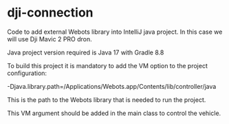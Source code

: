 # dji-connection
Code to add external Webots library into IntelliJ java project. In this case we will use Dji Mavic 2 PRO dron.

Java project version required is Java 17 with Gradle 8.8

To build this project it is mandatory to add the VM option to the project configuration:

-Djava.library.path=/Applications/Webots.app/Contents/lib/controller/java

This is the path to the Webots library that is needed to run the project.

This VM argument should be added in the main class to control the vehicle.